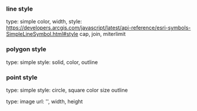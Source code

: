 ### line style
type: simple
color,
width,
style: https://developers.arcgis.com/javascript/latest/api-reference/esri-symbols-SimpleLineSymbol.html#style
cap,
join,
miterlimit

### polygon style
type: simple
style: solid, 
color, 
outline

### point style
type: simple
style: circle, square
color
size
outline

type: image
url: '',
width,
height